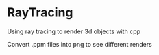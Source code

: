 # RayTracing
Using ray tracing to render 3d objects with cpp

Convert .ppm files into png to see different renders

